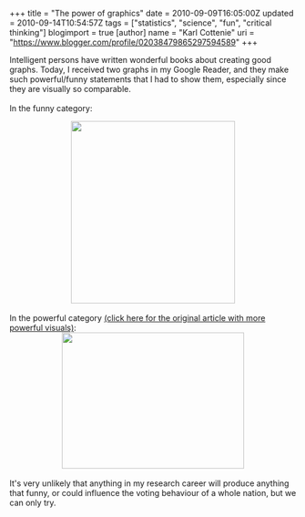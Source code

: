 +++
title = "The power of graphics"
date = 2010-09-09T16:05:00Z
updated = 2010-09-14T10:54:57Z
tags = ["statistics", "science", "fun", "critical thinking"]
blogimport = true 
[author]
	name = "Karl Cottenie"
	uri = "https://www.blogger.com/profile/02038479865297594589"
+++

Intelligent persons have written wonderful books about creating good graphs. Today, I received two graphs in my Google Reader, and they make such powerful/funny statements that I had to show them, especially since they are visually so comparable.<br /><br />In the funny category:<br /><div class="separator" style="clear: both; text-align: center;"><a href="http://www.esquire.com/cm/esquire/images/dU/waistline-measurement-chart-for-men-090710-xlg.jpg" imageanchor="1" style="margin-left: 1em; margin-right: 1em;"><img border="0" height="320" src="http://www.esquire.com/cm/esquire/images/dU/waistline-measurement-chart-for-men-090710-xlg.jpg" width="288" /></a></div><br />In the powerful category <a href="http://www.slate.com/id/2266025/">(click here for the original article with more powerful visuals)</a>:<br /><div class="separator" style="clear: both; text-align: center;"><a href="http://voices.washingtonpost.com/ezra-klein/assets_c/2010/09/bartelschart-thumb-454x340-24921.gif" imageanchor="1" style="margin-left: 1em; margin-right: 1em;"><img border="0" height="239" src="http://voices.washingtonpost.com/ezra-klein/assets_c/2010/09/bartelschart-thumb-454x340-24921.gif" width="320" /></a></div><br />It's very unlikely that anything in my research career will produce anything that funny, or could influence the voting behaviour of a whole nation, but we can only try.
